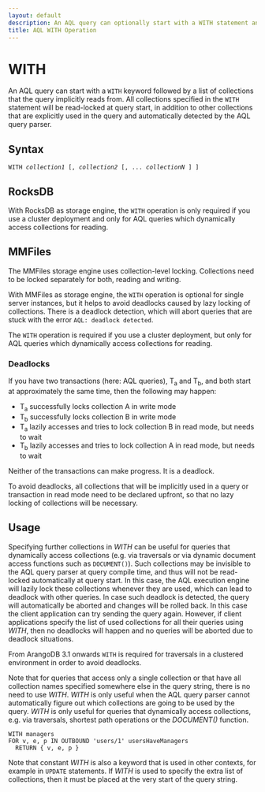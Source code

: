 ```yaml
---
layout: default
description: An AQL query can optionally start with a WITH statement and the list of collections used by the query
title: AQL WITH Operation
---
```

WITH
====

An AQL query can start with a `WITH` keyword followed by a list of collections
that the query implicitly reads from. All collections specified in the `WITH`
statement will be read-locked at query start, in addition to other collections
that are explicitly used in the query and automatically detected by the AQL
query parser.

Syntax
------

<pre><code>WITH <em>collection1</em> [, <em>collection2</em> [, ... <em>collectionN</em> ] ]</code></pre>

RocksDB
-------

With RocksDB as storage engine, the `WITH` operation is only required if you
use a cluster deployment and only for AQL queries which dynamically access
collections for reading.

MMFiles
-------

The MMFiles storage engine uses collection-level locking. Collections need to
be locked separately for both, reading and writing.

With MMFiles as storage engine, the `WITH` operation is optional for single
server instances, but it helps to avoid deadlocks caused by lazy locking of
collections. There is a deadlock detection, which will abort queries that are
stuck with the error `AQL: deadlock detected`.

The `WITH` operation is required if you use a cluster deployment, but only for
AQL queries which dynamically access collections for reading.

### Deadlocks

If you have two transactions (here: AQL queries), T<sub>a</sub> and
T<sub>b</sub>, and both start at approximately the same time, then the
following may happen:

- T<sub>a</sub> successfully locks collection A in write mode
- T<sub>b</sub> successfully locks collection B in write mode
- T<sub>a</sub> lazily accesses and tries to lock collection B in read mode,
  but needs to wait
- T<sub>b</sub> lazily accesses and tries to lock collection A in read mode,
  but needs to wait

Neither of the transactions can make progress. It is a deadlock.

To avoid deadlocks, all collections that will be implicitly used in a query or
transaction in read mode need to be declared upfront, so that no lazy locking
of collections will be necessary.

Usage
-----

Specifying further collections in *WITH* can be useful for queries that 
dynamically access collections (e.g. via traversals or via dynamic 
document access functions such as `DOCUMENT()`). Such collections may be 
invisible to the AQL query parser at query compile time, and thus will not
be read-locked automatically at query start. In this case, the AQL execution 
engine will lazily lock these collections whenever they are used, which can 
lead to deadlock with other queries. In case such deadlock is detected, the 
query will automatically be aborted and changes will be rolled back. In this
case the client application can try sending the query again.
However, if client applications specify the list of used collections for all
their queries using *WITH*, then no deadlocks will happen and no queries will
be aborted due to deadlock situations.

From ArangoDB 3.1 onwards `WITH` is required for traversals in a
clustered environment in order to avoid deadlocks.

Note that for queries that access only a single collection or that have all
collection names specified somewhere else in the query string, there is no
need to use *WITH*. *WITH* is only useful when the AQL query parser cannot
automatically figure out which collections are going to be used by the query.
*WITH* is only useful for queries that dynamically access collections, e.g.
via traversals, shortest path operations or the *DOCUMENT()* function.

```
WITH managers
FOR v, e, p IN OUTBOUND 'users/1' usersHaveManagers
  RETURN { v, e, p }
```

Note that constant *WITH* is also a keyword that is used in other contexts,
for example in `UPDATE` statements. If *WITH* is used to specify the extra
list of collections, then it must be placed at the very start of the query
string.
